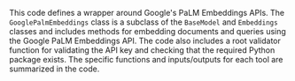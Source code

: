 This code defines a wrapper around Google's PaLM Embeddings APIs. The `GooglePalmEmbeddings` class is a subclass of the `BaseModel` and `Embeddings` classes and includes methods for embedding documents and queries using the Google PaLM Embeddings API. The code also includes a root validator function for validating the API key and checking that the required Python package exists. The specific functions and inputs/outputs for each tool are summarized in the code.

